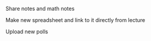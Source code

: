 Share notes and math notes

Make new spreadsheet and link to it directly from lecture

Upload new polls
